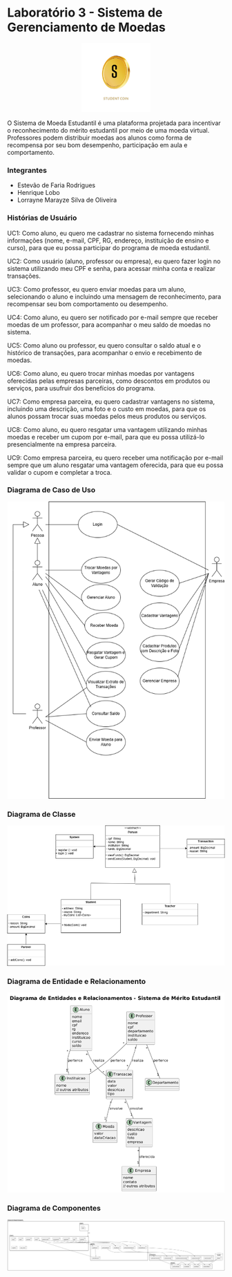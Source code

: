 # Laboratório 3 - Sistema de Gerenciamento de Moedas

<div style="text-align: center;">
    <img alt="Coin Logo" src="https://github.com/lorraynemarayze/lab_projeto_moedas/blob/main/documentos/imagens/coin_image.png" width="160" height="160"/>
</div>

O Sistema de Moeda Estudantil é uma plataforma projetada para incentivar o reconhecimento do mérito estudantil por meio de uma moeda virtual. Professores podem distribuir moedas aos alunos como forma de recompensa por seu bom desempenho, participação em aula e comportamento.

### Integrantes
- Estevão de Faria Rodrigues
- Henrique Lobo
- Lorrayne Marayze Silva de Oliveira

### Histórias de Usuário

UC1: Como aluno, eu quero me cadastrar no sistema fornecendo minhas informações (nome, e-mail, CPF, RG, endereço, instituição de ensino e curso), para que eu possa participar do programa de moeda estudantil.

UC2: Como usuário (aluno, professor ou empresa), eu quero fazer login no sistema utilizando meu CPF e senha, para acessar minha conta e realizar transações.

UC3: Como professor, eu quero enviar moedas para um aluno, selecionando o aluno e incluindo uma mensagem de reconhecimento, para recompensar seu bom comportamento ou desempenho.

UC4: Como aluno, eu quero ser notificado por e-mail sempre que receber moedas de um professor, para acompanhar o meu saldo de moedas no sistema.

UC5: Como aluno ou professor, eu quero consultar o saldo atual e o histórico de transações, para acompanhar o envio e recebimento de moedas.

UC6: Como aluno, eu quero trocar minhas moedas por vantagens oferecidas pelas empresas parceiras, como descontos em produtos ou serviços, para usufruir dos benefícios do programa.

UC7: Como empresa parceira, eu quero cadastrar vantagens no sistema, incluindo uma descrição, uma foto e o custo em moedas, para que os alunos possam trocar suas moedas pelos meus produtos ou serviços.

UC8: Como aluno, eu quero resgatar uma vantagem utilizando minhas moedas e receber um cupom por e-mail, para que eu possa utilizá-lo presencialmente na empresa parceira.

UC9: Como empresa parceira, eu quero receber uma notificação por e-mail sempre que um aluno resgatar uma vantagem oferecida, para que eu possa validar o cupom e completar a troca.

### Diagrama de Caso de Uso
<div>
    <img alt="Diagrama de Caso de Uso" src="https://github.com/lorraynemarayze/lab_projeto_moedas/blob/main/documentos/diagramas/caso_de_uso/diagrama_de_caso_de_uso.drawio.png"/>
</div>

### Diagrama de Classe
<div>
    <img alt="Diagrama de Classe" src="https://github.com/lorraynemarayze/lab_projeto_moedas/blob/main/documentos/diagramas/classe/diagrama_de_classes.drawio.png"/>
</div>

### Diagrama de Entidade e Relacionamento
<div>
    <img alt="Diagrama de Entidade e Relacionamento" src="https://github.com/lorraynemarayze/lab_projeto_moedas/blob/main/documentos/diagramas/der/DER.png"/>
</div>

### Diagrama de Componentes
<div>
    <img alt="Diagrama de Componentes" src="https://github.com/lorraynemarayze/lab_projeto_moedas/blob/main/documentos/diagramas/componentes/diagrama_de_componentes.png"/>
</div>
